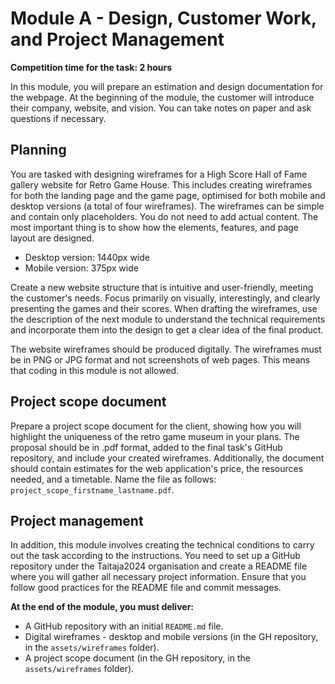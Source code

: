 # Module A - Design, Customer Work, and Project Management

**Competition time for the task: 2 hours**

In this module, you will prepare an estimation and design documentation for the webpage. At the beginning of the module, the customer will introduce their company, website, and vision. You can take notes on paper and ask questions if necessary.

## Planning

You are tasked with designing wireframes for a High Score Hall of Fame gallery website for Retro Game House. This includes creating wireframes for both the landing page and the game page, optimised for both mobile and desktop versions (a total of four wireframes). The wireframes can be simple and contain only placeholders. You do not need to add actual content. The most important thing is to show how the elements, features, and page layout are designed.

- Desktop version: 1440px wide
- Mobile version: 375px wide

Create a new website structure that is intuitive and user-friendly, meeting the customer's needs. Focus primarily on visually, interestingly, and clearly presenting the games and their scores. When drafting the wireframes, use the description of the next module to understand the technical requirements and incorporate them into the design to get a clear idea of the final product.

The website wireframes should be produced digitally. The wireframes must be in PNG or JPG format and not screenshots of web pages. This means that coding in this module is not allowed.

## Project scope document

Prepare a project scope document for the client, showing how you will highlight the uniqueness of the retro game museum in your plans. The proposal should be in .pdf format, added to the final task's GitHub repository, and include your created wireframes. Additionally, the document should contain estimates for the web application's price, the resources needed, and a timetable. Name the file as follows: `project_scope_firstname_lastname.pdf`.

## Project management

In addition, this module involves creating the technical conditions to carry out the task according to the instructions. You need to set up a GitHub repository under the Taitaja2024 organisation and create a README file where you will gather all necessary project information. Ensure that you follow good practices for the README file and commit messages.

**At the end of the module, you must deliver:**

- A GitHub repository with an initial `README.md` file.
- Digital wireframes - desktop and mobile versions (in the GH repository, in the `assets/wireframes` folder).
- A project scope document (in the GH repository, in the `assets/wireframes` folder).
